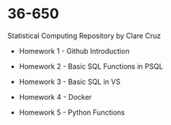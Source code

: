 # 36-650
Statistical Computing Repository by Clare Cruz

- Homework 1 - Github Introduction

- Homework 2 - Basic SQL Functions in PSQL

- Homework 3 - Basic SQL in VS

- Homework 4 - Docker

- Homework 5 - Python Functions
